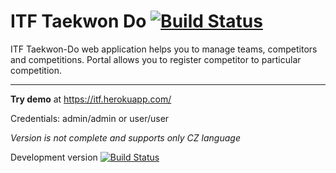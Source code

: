 # ITF Taekwon Do [![Build Status](https://travis-ci.org/valasek/itf-taekwondo.svg?branch=master)](https://travis-ci.org/valasek/itf-taekwondo)
ITF Taekwon-Do web application helps you to manage teams, competitors and competitions.
Portal allows you to register competitor to particular competition.

---

__Try demo__ at https://itf.herokuapp.com/

Credentials: admin/admin or user/user

*Version is not complete and supports only CZ language*

Development version [![Build Status](https://travis-ci.org/valasek/itf-taekwondo.svg?branch=develop)](https://travis-ci.org/valasek/itf-taekwondo)